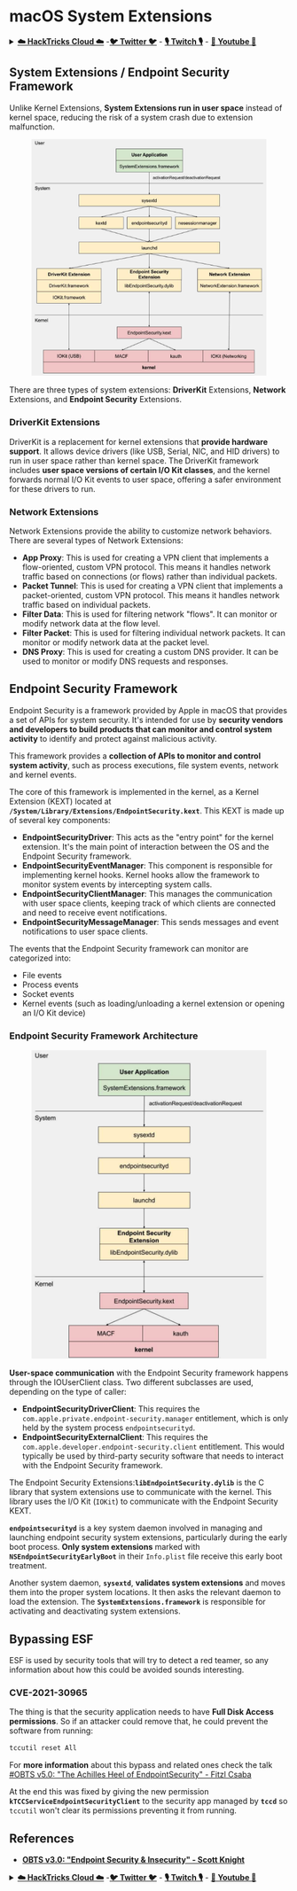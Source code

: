 # macOS System Extensions

<details>

<summary><a href="https://cloud.hacktricks.xyz/pentesting-cloud/pentesting-cloud-methodology"><strong>☁️ HackTricks Cloud ☁️</strong></a> -<a href="https://twitter.com/hacktricks_live"><strong>🐦 Twitter 🐦</strong></a> - <a href="https://www.twitch.tv/hacktricks_live/schedule"><strong>🎙️ Twitch 🎙️</strong></a> - <a href="https://www.youtube.com/@hacktricks_LIVE"><strong>🎥 Youtube 🎥</strong></a></summary>

* Do you work in a **cybersecurity company**? Do you want to see your **company advertised in HackTricks**? or do you want to have access to the **latest version of the PEASS or download HackTricks in PDF**? Check the [**SUBSCRIPTION PLANS**](https://github.com/sponsors/carlospolop)!
* Discover [**The PEASS Family**](https://opensea.io/collection/the-peass-family), our collection of exclusive [**NFTs**](https://opensea.io/collection/the-peass-family)
* Get the [**official PEASS & HackTricks swag**](https://peass.creator-spring.com)
* **Join the** [**💬**](https://emojipedia.org/speech-balloon/) [**Discord group**](https://discord.gg/hRep4RUj7f) or the [**telegram group**](https://t.me/peass) or **follow** me on **Twitter** [**🐦**](https://github.com/carlospolop/hacktricks/tree/7af18b62b3bdc423e11444677a6a73d4043511e9/\[https:/emojipedia.org/bird/README.md)[**@carlospolopm**](https://twitter.com/hacktricks\_live)**.**
* **Share your hacking tricks by submitting PRs to the** [**hacktricks repo**](https://github.com/carlospolop/hacktricks) **and** [**hacktricks-cloud repo**](https://github.com/carlospolop/hacktricks-cloud).

</details>

## System Extensions / Endpoint Security Framework

Unlike Kernel Extensions, **System Extensions run in user space** instead of kernel space, reducing the risk of a system crash due to extension malfunction.

<figure><img src="../../../.gitbook/assets/image (1) (3).png" alt=""><figcaption></figcaption></figure>

There are three types of system extensions: **DriverKit** Extensions, **Network** Extensions, and **Endpoint Security** Extensions.

### **DriverKit Extensions**

DriverKit is a replacement for kernel extensions that **provide hardware support**. It allows device drivers (like USB, Serial, NIC, and HID drivers) to run in user space rather than kernel space. The DriverKit framework includes **user space versions of certain I/O Kit classes**, and the kernel forwards normal I/O Kit events to user space, offering a safer environment for these drivers to run.

### **Network Extensions**

Network Extensions provide the ability to customize network behaviors. There are several types of Network Extensions:

* **App Proxy**: This is used for creating a VPN client that implements a flow-oriented, custom VPN protocol. This means it handles network traffic based on connections (or flows) rather than individual packets.
* **Packet Tunnel**: This is used for creating a VPN client that implements a packet-oriented, custom VPN protocol. This means it handles network traffic based on individual packets.
* **Filter Data**: This is used for filtering network "flows". It can monitor or modify network data at the flow level.
* **Filter Packet**: This is used for filtering individual network packets. It can monitor or modify network data at the packet level.
* **DNS Proxy**: This is used for creating a custom DNS provider. It can be used to monitor or modify DNS requests and responses.

## Endpoint Security Framework

Endpoint Security is a framework provided by Apple in macOS that provides a set of APIs for system security. It's intended for use by **security vendors and developers to build products that can monitor and control system activity** to identify and protect against malicious activity.

This framework provides a **collection of APIs to monitor and control system activity**, such as process executions, file system events, network and kernel events.

The core of this framework is implemented in the kernel, as a Kernel Extension (KEXT) located at **`/System/Library/Extensions/EndpointSecurity.kext`**. This KEXT is made up of several key components:

* **EndpointSecurityDriver**: This acts as the "entry point" for the kernel extension. It's the main point of interaction between the OS and the Endpoint Security framework.
* **EndpointSecurityEventManager**: This component is responsible for implementing kernel hooks. Kernel hooks allow the framework to monitor system events by intercepting system calls.
* **EndpointSecurityClientManager**: This manages the communication with user space clients, keeping track of which clients are connected and need to receive event notifications.
* **EndpointSecurityMessageManager**: This sends messages and event notifications to user space clients.

The events that the Endpoint Security framework can monitor are categorized into:

* File events
* Process events
* Socket events
* Kernel events (such as loading/unloading a kernel extension or opening an I/O Kit device)

### Endpoint Security Framework Architecture

<figure><img src="../../../.gitbook/assets/image (3).png" alt=""><figcaption></figcaption></figure>

**User-space communication** with the Endpoint Security framework happens through the IOUserClient class. Two different subclasses are used, depending on the type of caller:

* **EndpointSecurityDriverClient**: This requires the `com.apple.private.endpoint-security.manager` entitlement, which is only held by the system process `endpointsecurityd`.
* **EndpointSecurityExternalClient**: This requires the `com.apple.developer.endpoint-security.client` entitlement. This would typically be used by third-party security software that needs to interact with the Endpoint Security framework.

The Endpoint Security Extensions:**`libEndpointSecurity.dylib`** is the C library that system extensions use to communicate with the kernel. This library uses the I/O Kit (`IOKit`) to communicate with the Endpoint Security KEXT.

**`endpointsecurityd`** is a key system daemon involved in managing and launching endpoint security system extensions, particularly during the early boot process. **Only system extensions** marked with **`NSEndpointSecurityEarlyBoot`** in their `Info.plist` file receive this early boot treatment.

Another system daemon, **`sysextd`**, **validates system extensions** and moves them into the proper system locations. It then asks the relevant daemon to load the extension. The **`SystemExtensions.framework`** is responsible for activating and deactivating system extensions.

## Bypassing ESF

ESF is used by security tools that will try to detect a red teamer, so any information about how this could be avoided sounds interesting.

### CVE-2021-30965

The thing is that the security application needs to have **Full Disk Access permissions**. So if an attacker could remove that, he could prevent the software from running:

```bash
tccutil reset All
```

For **more information** about this bypass and related ones check the talk [#OBTS v5.0: "The Achilles Heel of EndpointSecurity" - Fitzl Csaba](https://www.youtube.com/watch?v=lQO7tvNCoTI)

At the end this was fixed by giving the new permission **`kTCCServiceEndpointSecurityClient`** to the security app managed by **`tccd`** so `tccutil` won't clear its permissions preventing it from running.

## References

* [**OBTS v3.0: "Endpoint Security & Insecurity" - Scott Knight**](https://www.youtube.com/watch?v=jaVkpM1UqOs)

<details>

<summary><a href="https://cloud.hacktricks.xyz/pentesting-cloud/pentesting-cloud-methodology"><strong>☁️ HackTricks Cloud ☁️</strong></a> -<a href="https://twitter.com/hacktricks_live"><strong>🐦 Twitter 🐦</strong></a> - <a href="https://www.twitch.tv/hacktricks_live/schedule"><strong>🎙️ Twitch 🎙️</strong></a> - <a href="https://www.youtube.com/@hacktricks_LIVE"><strong>🎥 Youtube 🎥</strong></a></summary>

* Do you work in a **cybersecurity company**? Do you want to see your **company advertised in HackTricks**? or do you want to have access to the **latest version of the PEASS or download HackTricks in PDF**? Check the [**SUBSCRIPTION PLANS**](https://github.com/sponsors/carlospolop)!
* Discover [**The PEASS Family**](https://opensea.io/collection/the-peass-family), our collection of exclusive [**NFTs**](https://opensea.io/collection/the-peass-family)
* Get the [**official PEASS & HackTricks swag**](https://peass.creator-spring.com)
* **Join the** [**💬**](https://emojipedia.org/speech-balloon/) [**Discord group**](https://discord.gg/hRep4RUj7f) or the [**telegram group**](https://t.me/peass) or **follow** me on **Twitter** [**🐦**](https://github.com/carlospolop/hacktricks/tree/7af18b62b3bdc423e11444677a6a73d4043511e9/\[https:/emojipedia.org/bird/README.md)[**@carlospolopm**](https://twitter.com/hacktricks\_live)**.**
* **Share your hacking tricks by submitting PRs to the** [**hacktricks repo**](https://github.com/carlospolop/hacktricks) **and** [**hacktricks-cloud repo**](https://github.com/carlospolop/hacktricks-cloud).

</details>
